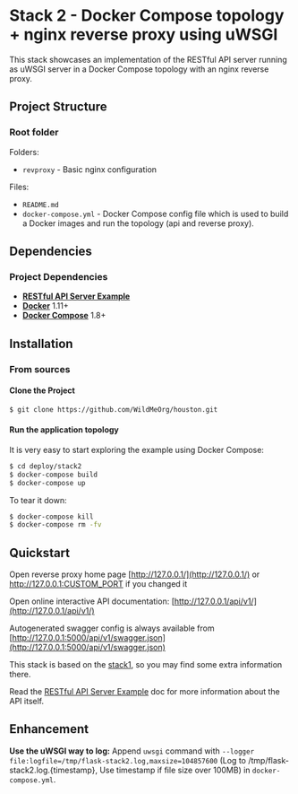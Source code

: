 Stack 2 - Docker Compose topology + nginx reverse proxy using uWSGI
===================================================================

This stack showcases an implementation of the RESTful API server running as
uWSGI server in a Docker Compose topology with an nginx reverse proxy.

Project Structure
-----------------

### Root folder

Folders:

* `revproxy` - Basic nginx configuration

Files:

* `README.md`
* `docker-compose.yml` - Docker Compose config file which is used to build a Docker
  images and run the topology (api and reverse proxy).


Dependencies
------------

### Project Dependencies

* [**RESTful API Server Example**](../../api/) 
* [**Docker**](https://www.docker.com/) 1.11+
* [**Docker Compose**](https://docs.docker.com/compose/overview/) 1.8+


Installation
------------

### From sources

#### Clone the Project

```bash
$ git clone https://github.com/WildMeOrg/houston.git
```

#### Run the application topology

It is very easy to start exploring the example using Docker Compose:

```bash
$ cd deploy/stack2
$ docker-compose build
$ docker-compose up
```

To tear it down:

```bash
$ docker-compose kill
$ docker-compose rm -fv
```

Quickstart
----------

Open reverse proxy home page
[http://127.0.0.1/](http://127.0.0.1/) or http://127.0.0.1:CUSTOM_PORT if you changed it

Open online interactive API documentation:
[http://127.0.0.1/api/v1/](http://127.0.0.1/api/v1/)

Autogenerated swagger config is always available from
[http://127.0.0.1:5000/api/v1/swagger.json](http://127.0.0.1:5000/api/v1/swagger.json)

This stack is based on the [stack1](../stack1/), so you may find some extra information there.

Read the [RESTful API Server Example](../../api/) doc for more information about the API itself.

Enhancement
----------

**Use the uWSGI way to log:** Append `uwsgi` command with `--logger file:logfile=/tmp/flask-stack2.log,maxsize=104857600` (Log to /tmp/flask-stack2.log.{timestamp}, Use timestamp if file size over 100MB) in `docker-compose.yml`.
